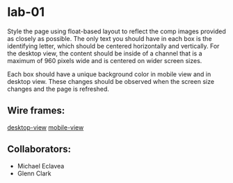# lab-01

Style the page using float-based layout to reflect the comp images provided as closely as possible. The only text you should have in each box is the identifying letter, which should be centered horizontally and vertically.
For the desktop view, the content should be inside of a channel that is a maximum of 960 pixels wide and is centered on wider screen sizes.

Each box should have a unique background color in mobile view and in desktop view. These changes should be observed when the screen size changes and the page is refreshed.

## Wire frames:

[desktop-view](https://codefellows.github.io/code-301-guide/curriculum/class-01/lab/comps/desktop-view.png)
[mobile-view](https://codefellows.github.io/code-301-guide/curriculum/class-01/lab/comps/mobile-view.png)

## Collaborators:

- Michael Eclavea
- Glenn Clark